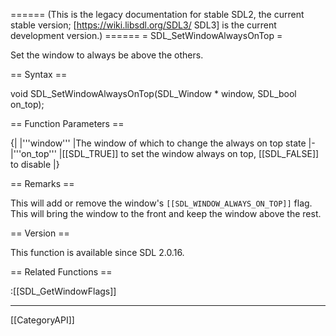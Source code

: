 ====== (This is the legacy documentation for stable SDL2, the current stable version; [https://wiki.libsdl.org/SDL3/ SDL3] is the current development version.) ======
= SDL_SetWindowAlwaysOnTop =

Set the window to always be above the others.

== Syntax ==

<syntaxhighlight lang='c'>
void SDL_SetWindowAlwaysOnTop(SDL_Window * window,
                              SDL_bool on_top);
</syntaxhighlight>

== Function Parameters ==

{|
|'''window'''
|The window of which to change the always on top state
|-
|'''on_top'''
|[[SDL_TRUE]] to set the window always on top, [[SDL_FALSE]] to disable
|}

== Remarks ==

This will add or remove the window's
<code>[[SDL_WINDOW_ALWAYS_ON_TOP]]</code> flag. This will bring the window
to the front and keep the window above the rest.

== Version ==

This function is available since SDL 2.0.16.

== Related Functions ==

:[[SDL_GetWindowFlags]]

----
[[CategoryAPI]]


